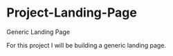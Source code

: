 # Project-Landing-Page
Generic Landing Page 

For this project I will be building a generic landing page.